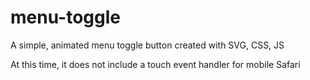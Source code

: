 # menu-toggle

A simple, animated menu toggle button created with SVG, CSS, JS

At this time, it does not include a touch event handler for mobile Safari
